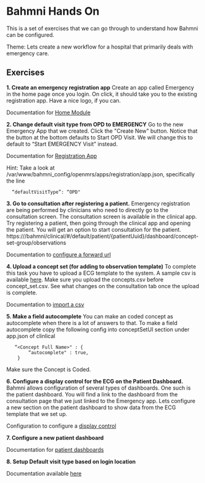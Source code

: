 Bahmni Hands On
===============

This is a set of exercises that we can go through to understand how Bahmni can be configured. 

Theme: Lets create a new workflow for a hospital that primarily deals with emergency care. 

Exercises
---------

 **1. Create an emergency registration app**
 Create an app called Emergency in the home page once you login. On click, it should take you to the existing registration app. Have a nice logo, if you can. 

 Documentation for [Home Module](https://bahmni.atlassian.net/wiki/display/BAH/Home+Module)

 
 **2. Change default visit type from OPD to EMERGENCY**
 Go to the new Emergency App that we created. Click the "Create New" button. Notice that the button at the bottom defaults to Start OPD Visit. We will change this to default to “Start EMERGENCY Visit” instead. 

 Documentation for [Registration App](https://bahmni.atlassian.net/wiki/display/BAH/Registration+App)

 Hint: Take a look at /var/www/bahmni_config/openmrs/apps/registration/app.json, specifically the line

      “defaultVisitType”: “OPD"


 **3. Go to consultation after registering a patient.**
 Emergency registration are being performed by clinicians who need to directly go to the consultation screen. The consultation screen is available in the clinical app. Try registering a patient, then going through the clinical app and opening the patient. You will get an option to start consultation for the patient. 
 https://<ip>/bahmni/clinical/#/default/patient/{patientUuid}/dashboard/concept-set-group/observations
 
 Documentation to [configure a forward url](https://bahmni.atlassian.net/wiki/display/BAH/Registration+Page#RegistrationPage-Registration2ndPage)


 **4. Upload a concept set (for adding to observation template)**
 To complete this task you have to upload a ECG template to the system.
 A sample csv is available [here](https://github.com/HemanthGowda/Bahmni-HandsOn/tree/master/ECG-CSV). Make sure you upload the concepts.csv before concept_set.csv. See what changes on the consultation tab once the upload is complete. 

 Documentation to [import a csv](https://bahmni.atlassian.net/wiki/display/BAH/Create+a+New+Observation+Form#CreateaNewObservationForm-AddObservationFormstoBahmni)

 
 **5. Make a field autocomplete**
 You can make an coded concept as autocomplete when there is a lot of answers to that.
 To make a field autocomplete copy the following config into conceptSetUI section under app.json of clinlical

       “<Concept Full Name>" : {
			“autocomplete" : true,
       	}
 Make sure the Concept is Coded.

 **6. Configure a display control for the ECG on the Patient Dashboard.**
 Bahmni allows configuration of several types of dashboards. One such is the patient dashboard. You will find a link to the dashboard from the consultation page that we just linked to the Emergency app. Lets configure a new section on the patient dashboard to show data from the ECG template that we set up. 

 Configuration to configure a [display control](https://bahmni.atlassian.net/wiki/display/BAH/Display+Controls+Configuration#DisplayControlsConfiguration-ObservationControl)

 
 **7. Configure a new patient dashboard**

 Documentation for [patient dashboards](https://bahmni.atlassian.net/wiki/display/BAH/Configure+Patient+Dashboard)


 **8. Setup Default visit type based on login location**

 Documentation available [here](https://bahmni.atlassian.net/wiki/display/BAH/Configure+Patient+Registration#ConfigurePatientRegistration-4.ConfigureVisits )


